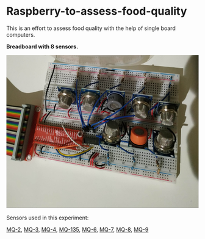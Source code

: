 # Raspberry-to-assess-food-quality

This is an effort to assess food quality with the help of single board computers.

**Breadboard with 8 sensors.**

<img src="images/breadboard_w_sensors.jpg" width="600" height="400">

Sensors used in this experiment:

[MQ-2](https://github.com/farmaker47/Raspberry-to-assess-food-quality/blob/main/pdf/MQ-2.pdf),
[MQ-3](https://github.com/farmaker47/Raspberry-to-assess-food-quality/blob/main/pdf/MQ-3.pdf),
[MQ-4](https://github.com/farmaker47/Raspberry-to-assess-food-quality/blob/main/pdf/MQ-4.pdf),
[MQ-135](https://github.com/farmaker47/Raspberry-to-assess-food-quality/blob/main/pdf/MQ-135.pdf),
[MQ-6](https://github.com/farmaker47/Raspberry-to-assess-food-quality/blob/main/pdf/MQ-6.pdf),
[MQ-7](https://github.com/farmaker47/Raspberry-to-assess-food-quality/blob/main/pdf/MQ-7.pdf),
[MQ-8](https://github.com/farmaker47/Raspberry-to-assess-food-quality/blob/main/pdf/MQ-8.pdf),
[MQ-9](https://github.com/farmaker47/Raspberry-to-assess-food-quality/blob/main/pdf/MQ-9.pdf)

